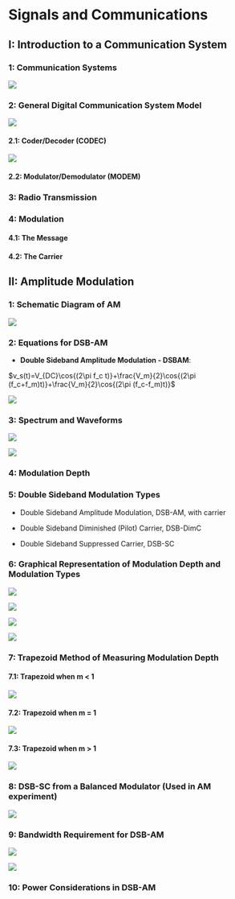 # Signals and Communications 

## I: Introduction to a Communication System

### 1: Communication Systems

![](image/2022-09-26-10-19-07.png)

### 2: General Digital Communication System Model 

![](image/2022-09-26-10-20-32.png)

#### 2.1: Coder/Decoder (CODEC)

![](image/2022-09-26-10-21-53.png)

#### 2.2: Modulator/Demodulator (MODEM)

### 3: Radio Transmission 

### 4: Modulation 

#### 4.1: The Message 

#### 4.2: The Carrier 


## II: Amplitude Modulation 

### 1: Schematic Diagram of AM 

![](image/2022-09-26-10-26-19.png)

### 2: Equations for DSB-AM 

* **Double Sideband Amplitude Modulation - DSBAM**:

$v_s(t)=V_{DC}\cos{(2\pi f_c t)}+\frac{V_m}{2}\cos{(2\pi (f_c+f_m)t)}+\frac{V_m}{2}\cos{(2\pi (f_c-f_m)t)}$

![](image/2022-09-26-10-31-04.png)

### 3: Spectrum and Waveforms 

![](image/2022-09-26-10-46-56.png)

![](image/2022-09-26-10-47-16.png)

### 4: Modulation Depth 


### 5: Double Sideband Modulation Types 

- Double Sideband Amplitude Modulation, DSB-AM, with carrier 

- Double Sideband Diminished (Pilot) Carrier, DSB-DimC

- Double Sideband Suppressed Carrier, DSB-SC 

### 6: Graphical Representation of Modulation Depth and Modulation Types 

![](image/2022-09-26-10-53-53.png)

![](image/2022-09-26-10-54-19.png)

![](image/2022-09-26-10-55-31.png)

![](image/2022-09-26-10-56-27.png)

### 7: Trapezoid Method of Measuring Modulation Depth 

#### 7.1: Trapezoid when m < 1 

![](image/2022-09-26-10-59-57.png)

#### 7.2: Trapezoid when m = 1

![](image/2022-09-26-11-00-28.png)

#### 7.3: Trapezoid when m > 1

![](image/2022-09-26-11-01-10.png)

### 8: DSB-SC from a Balanced Modulator (Used in AM experiment)

![](image/2022-09-26-13-33-11.png)

### 9: Bandwidth Requirement for DSB-AM 


![](image/2022-09-26-13-35-36.png)

![](image/2022-09-26-13-35-57.png)


### 10: Power Considerations in DSB-AM 





